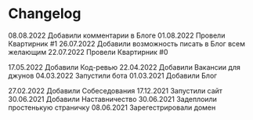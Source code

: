# Changelog

08.08.2022 Добавили комментарии в Блоге
01.08.2022 Провели Квартирник #1
26.07.2022 Добавили возможность писать в Блог всем желающим
22.07.2022 Провели Квартирник #0

17.05.2022 Добавили Код-ревью
22.04.2022 Добавили Вакансии для джунов
04.03.2022 Запустили бота
01.03.2021 Добавили Блог

27.02.2022 Добавили Собеседования
17.12.2021 Запустили сайт
30.06.2021 Добавили Наставничество
30.06.2021 Задеплоили простенькую страничку
08.06.2021 Зарегестрировали домен
